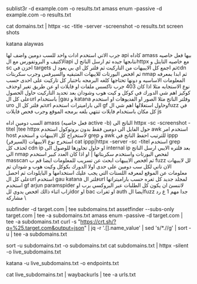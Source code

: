 
sublist3r -d example.com -o results.txt
amass enum -passive -d example.com -o results.txt

cat domains.txt | httpx -sc -title -server -screenshot -o results.txt
screen shots 

katana 
alaywas 


جرب الاتي
استخدم ادات واحد للسب دومين واضف لها api كاداه amass بيها فعل خاصيه الاكتيف و البروتفورس مع الapi نتاىجها جيده
ثم ارسل الناتج لhttpx مع خاصيه التايتل و sc اخزن في targets
ثم اجمع كل الايبيهات من التاركيت ثم فلتر كل اي بي يعود لcdn ثم افحص البورتات للايبهات المتبقيه والسيرفس وجرب سكربتات nmap ثم ابدا بمعرفه المعلومات الاساسيه و دونها تحتاجها كلغه البرمجه باختبار كل تاركيت على احدى حسب نوع الاستجابه مثلا اذا كان 403 جرب تاكسس ملفات او فايلات او عن طريق تغير اوحذف كوكيز
اهم شي الدورك في كوكل و كيت هوب وشودان
بعد تحديد التاركيت حاول الحصول على كل الurl باستخدام |gau و katana وفلتر الناتج مثلا الصور او الفديوهات او استخدم uro ثم فلتر كل الurl الى باراميترات استخدم gf وحاول استغلالها
اهم شي الfuzz في كل مكان باستخدام فايلات تنتهي بلغه برمجه الموقع وجرب فحص فايلات js

السب دومين اداه amass (فعل خاصيه active -b)
الناتج الى httpx -sc -screenshot -titel |tee httpx
حول الفايل الى دومين فقط بدون بروتوكول استخدم awk
استخدم امر host لاستخراج كل الايبيهات و استخدم grep و awk للترتيب احفظ الناتج في ippp
استخرج نوع الايبيهات (السيرفر) cat ippp|httpx -server -sc -titel
استخدم grep لحذف كل cdn ip او حاول تجاوزها للوصول الى internal ip
بعد فلتره الايبي ارسل الناتج الى nmap لفحص البورتات واستخدم سكربتاتها | او اذا كان العدد كبير استخدم masscan
ثم افحص الايبيهات ابحث عن تسريب للمعلومات ايضا قم ب fuzz لل لايبيهات
الان تاتي لكل سب دومين على حدى اولا الدورك
بكوكل وكيت هوب و شودان
ثم معلومات عن الموقع لمعرفه اللستات التي يجب عليك استخدامها و البايلودات
ثم احصل على كل الurl استخدم gau katana
فلتر الurl لمجلد جديد كل ثغره حسب باراميتراتها استخدم gf arjun paramspider
لاتنسئ ان يكون كل الطلبات عبر البروكسي برب او زاب
اثناء ذالك افحص يدوي للidor او bac او ثغرات auth
ايضا الfuzz جدا مهم
1 ع
رد
مشاركة \





subfinder -d target.com | tee subdomains.txt
assetfinder --subs-only target.com | tee -a subdomains.txt
amass enum -passive -d target.com | tee -a subdomains.txt
curl -s "https://crt.sh/?q=%25.target.com&output=json" | jq -r '.[].name_value' | sed 's/\*\.//g' | sort -u | tee -a subdomains.txt

sort -u subdomains.txt -o subdomains.txt
cat subdomains.txt | httpx -silent -o live_subdomains.txt


katana -u live_subdomains.txt -o endpoints.txt

cat live_subdomains.txt | waybackurls | tee -a urls.txt


